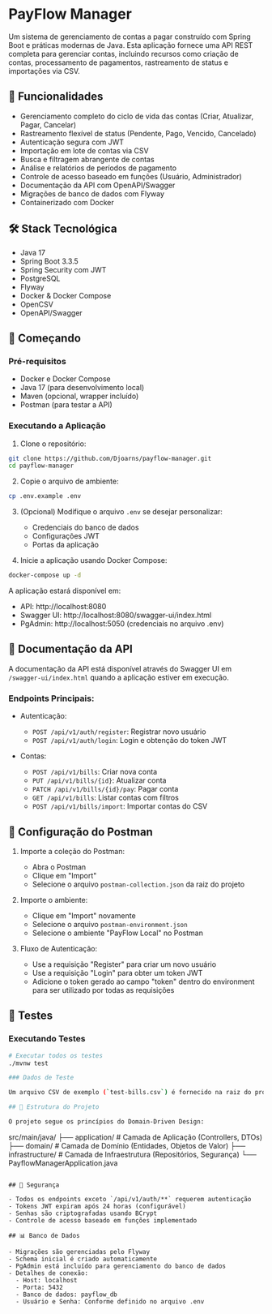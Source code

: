 # PayFlow Manager

Um sistema de gerenciamento de contas a pagar construído com Spring Boot e práticas modernas de Java. Esta aplicação fornece uma API REST completa para gerenciar contas, incluindo recursos como criação de contas, processamento de pagamentos, rastreamento de status e importações via CSV.

## 🌟 Funcionalidades

- Gerenciamento completo do ciclo de vida das contas (Criar, Atualizar, Pagar, Cancelar)
- Rastreamento flexível de status (Pendente, Pago, Vencido, Cancelado)
- Autenticação segura com JWT
- Importação em lote de contas via CSV
- Busca e filtragem abrangente de contas
- Análise e relatórios de períodos de pagamento
- Controle de acesso baseado em funções (Usuário, Administrador)
- Documentação da API com OpenAPI/Swagger
- Migrações de banco de dados com Flyway
- Containerizado com Docker

## 🛠️ Stack Tecnológica

- Java 17
- Spring Boot 3.3.5
- Spring Security com JWT
- PostgreSQL
- Flyway
- Docker & Docker Compose
- OpenCSV
- OpenAPI/Swagger

## 🚀 Começando

### Pré-requisitos

- Docker e Docker Compose
- Java 17 (para desenvolvimento local)
- Maven (opcional, wrapper incluído)
- Postman (para testar a API)

### Executando a Aplicação

1. Clone o repositório:
```bash
git clone https://github.com/Djoarns/payflow-manager.git
cd payflow-manager
```

2. Copie o arquivo de ambiente:
```bash
cp .env.example .env
```

3. (Opcional) Modifique o arquivo `.env` se desejar personalizar:
   - Credenciais do banco de dados
   - Configurações JWT
   - Portas da aplicação

4. Inicie a aplicação usando Docker Compose:
```bash
docker-compose up -d
```

A aplicação estará disponível em:
- API: http://localhost:8080
- Swagger UI: http://localhost:8080/swagger-ui/index.html
- PgAdmin: http://localhost:5050 (credenciais no arquivo .env)

## 📝 Documentação da API

A documentação da API está disponível através do Swagger UI em `/swagger-ui/index.html` quando a aplicação estiver em execução.

### Endpoints Principais:

- Autenticação:
  - `POST /api/v1/auth/register`: Registrar novo usuário
  - `POST /api/v1/auth/login`: Login e obtenção do token JWT

- Contas:
  - `POST /api/v1/bills`: Criar nova conta
  - `PUT /api/v1/bills/{id}`: Atualizar conta
  - `PATCH /api/v1/bills/{id}/pay`: Pagar conta
  - `GET /api/v1/bills`: Listar contas com filtros
  - `POST /api/v1/bills/import`: Importar contas do CSV

## 🔧 Configuração do Postman

1. Importe a coleção do Postman:
   - Abra o Postman
   - Clique em "Import"
   - Selecione o arquivo `postman-collection.json` da raiz do projeto

2. Importe o ambiente:
   - Clique em "Import" novamente
   - Selecione o arquivo `postman-environment.json`
   - Selecione o ambiente "PayFlow Local" no Postman

3. Fluxo de Autenticação:
   - Use a requisição "Register" para criar um novo usuário
   - Use a requisição "Login" para obter um token JWT
   - Adicione o token gerado ao campo "token" dentro do environment para ser utilizado por todas as requisições

## 🧪 Testes

### Executando Testes

```bash
# Executar todos os testes
./mvnw test

### Dados de Teste

Um arquivo CSV de exemplo (`test-bills.csv`) é fornecido na raiz do projeto para testar a funcionalidade de importação.

## 📁 Estrutura do Projeto

O projeto segue os princípios do Domain-Driven Design:

```
src/main/java/
├── application/        # Camada de Aplicação (Controllers, DTOs)
├── domain/            # Camada de Domínio (Entidades, Objetos de Valor)
├── infrastructure/    # Camada de Infraestrutura (Repositórios, Segurança)
└── PayflowManagerApplication.java
```

## 🔐 Segurança

- Todos os endpoints exceto `/api/v1/auth/**` requerem autenticação
- Tokens JWT expiram após 24 horas (configurável)
- Senhas são criptografadas usando BCrypt
- Controle de acesso baseado em funções implementado

## 📊 Banco de Dados

- Migrações são gerenciadas pelo Flyway
- Schema inicial é criado automaticamente
- PgAdmin está incluído para gerenciamento do banco de dados
- Detalhes de conexão:
  - Host: localhost
  - Porta: 5432
  - Banco de dados: payflow_db
  - Usuário e Senha: Conforme definido no arquivo .env
